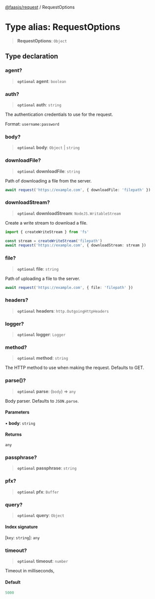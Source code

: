[@faasjs/request](../README.md) / RequestOptions

# Type alias: RequestOptions

> **RequestOptions**: `Object`

## Type declaration

### agent?

> **`optional`** **agent**: `boolean`

### auth?

> **`optional`** **auth**: `string`

The authentication credentials to use for the request.

Format: `username:password`

### body?

> **`optional`** **body**: `Object` \| `string`

### downloadFile?

> **`optional`** **downloadFile**: `string`

Path of downloading a file from the server.

```ts
await request('https://example.com', { downloadFile: 'filepath' })
```

### downloadStream?

> **`optional`** **downloadStream**: `NodeJS.WritableStream`

Create a write stream to download a file.

```ts
import { createWriteStream } from 'fs'

const stream = createWriteStream('filepath')
await request('https://example.com', { downloadStream: stream })
```

### file?

> **`optional`** **file**: `string`

Path of uploading a file to the server.

```ts
await request('https://example.com', { file: 'filepath' })
```

### headers?

> **`optional`** **headers**: `http.OutgoingHttpHeaders`

### logger?

> **`optional`** **logger**: `Logger`

### method?

> **`optional`** **method**: `string`

The HTTP method to use when making the request. Defaults to GET.

### parse()?

> **`optional`** **parse**: (`body`) => `any`

Body parser. Defaults to `JSON.parse`.

#### Parameters

• **body**: `string`

#### Returns

`any`

### passphrase?

> **`optional`** **passphrase**: `string`

### pfx?

> **`optional`** **pfx**: `Buffer`

### query?

> **`optional`** **query**: `Object`

#### Index signature

 \[`key`: `string`\]: `any`

### timeout?

> **`optional`** **timeout**: `number`

Timeout in milliseconds,

#### Default

```ts
5000
```
